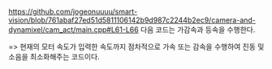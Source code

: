 
https://github.com/jogeonuuuu/smart-vision/blob/761abaf27ed51d5811106142b9d987c2244b2ec9/camera-and-dynamixel/cam_act/main.cpp#L61-L66
다음 코드는 가감속과 등속을 수행한다. 

=> 현재의 모터 속도가 입력한 속도까지 점차적으로 가속 또는 감속을 수행하여 진동 및 소음을 최소화해주는 코드이다.
